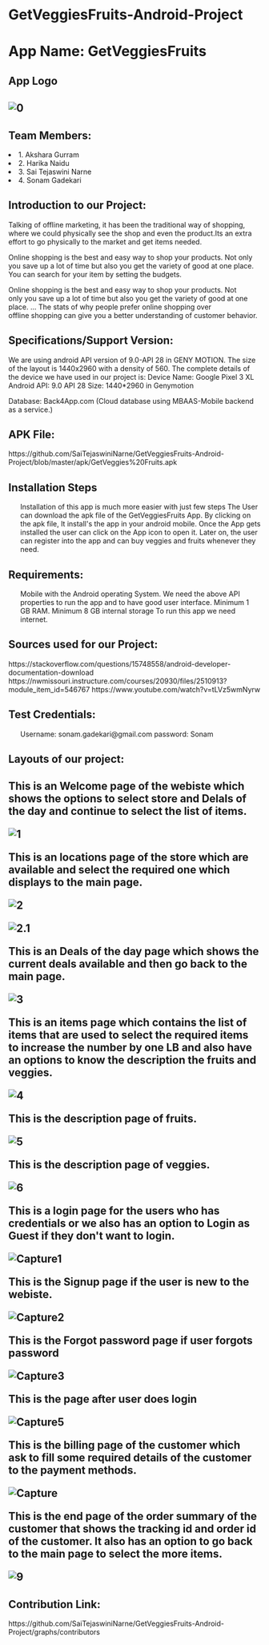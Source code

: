 # GetVeggiesFruits-Android-Project

<h1>App Name: GetVeggiesFruits</h1>
<h2>App Logo<h2>
 
![0](https://user-images.githubusercontent.com/43020059/56874611-a1497180-6a00-11e9-99d8-b0dfb7153e10.jpg)

<h2>Team Members:</h2>
 <li>1. Akshara Gurram</li>
 <li>2. Harika Naidu</li>
 <li>3. Sai Tejaswini Narne</li>
 <li>4. Sonam Gadekari</li>

<h2> Introduction to our Project:</h2>
<p>Talking of offline marketing, it has been the traditional way of shopping, where we could physically see the shop and even the product.Its an extra effort to go physically to the  market and get items needed.</p>
<p> Online shopping is the best and easy way to shop your products. Not only you save up a lot of time but also you get the variety of good at one place. You can search for your item by setting the budgets. </p>
<p>Online shopping is the best and easy way to shop your products. Not only you save up a lot of time but also you get the variety of good at one place. ... The stats of why people prefer online shopping over offline shopping can give you a better understanding of customer behavior.
 </p>
 
<h2>Specifications/Support Version:</h2>
<p>We are using android API version of 9.0-API 28 in GENY MOTION. The size of the layout is 1440x2960 with a density of 560. 
The complete details of the device we have used in our project is:
Device Name: Google Pixel 3 XL
Android API: 9.0 API 28
Size: 1440*2960 in Genymotion</p>
Database: Back4App.com (Cloud database using MBAAS-Mobile backend as a service.)

<h2> APK File:</h2>
https://github.com/SaiTejaswiniNarne/GetVeggiesFruits-Android-Project/blob/master/apk/GetVeggies%20Fruits.apk

<h2>Installation Steps</h2>
<ul>
Installation of this app is much more easier with just few steps
The User can download the apk file of the GetVeggiesFruits App.
By clicking on the apk file, It install's the app in your android mobile.
Once the App gets installed the user can click on the App icon to open it.
Later on, the user can register into the app and can buy veggies and fruits whenever they need.
</ul>

<h2>Requirements:</h2>
<p>
<ul>
Mobile with the Android operating System.
We need the above API properties to run the app and to have good user interface.
Minimum 1 GB RAM.
Minimum 8 GB internal storage
To run this app we need internet.
</ul>
</p>

<h2>Sources used for our Project:</h2>
<p>
https://stackoverflow.com/questions/15748558/android-developer-documentation-download
https://nwmissouri.instructure.com/courses/20930/files/2510913?module_item_id=546767
https://www.youtube.com/watch?v=tLVz5wmNyrw
</p>

<h2>Test Credentials:</h2>
<p>
<ul>
 Username: sonam.gadekari@gmail.com
 password: Sonam
 </ul>
</p>

<h2>Layouts of our project:<h2>
 
<p>This is an Welcome page of the webiste which shows the options to select store and Delals of the day and continue to select the list of items.</p>

![1](https://user-images.githubusercontent.com/42948603/55749793-71add780-5a07-11e9-97f5-ef6bd5194fe1.PNG)

This is an locations page of the store which are available and select the required one which displays to the main page.

![2](https://github.com/SaiTejaswiniNarne/GetVeggiesFruits-Android-Project/blob/master/location%20Screen%20Shot.JPG)

![2.1](https://github.com/SaiTejaswiniNarne/GetVeggiesFruits-Android-Project/blob/master/location1.PNG)

This is an Deals of the day page which shows the current deals available and then go back to the main page.

![3](https://user-images.githubusercontent.com/42948603/55750112-36f86f00-5a08-11e9-92c1-92243ccf1adc.PNG)

This is an items page which contains the list of items that are used to select the required items to increase the number by one LB and also have an options to know the description the fruits and veggies.


![4](https://user-images.githubusercontent.com/42949313/56875332-ce4c5300-6a05-11e9-8d40-c73b65a47543.PNG)

This is the description page of fruits.

![5](https://user-images.githubusercontent.com/42948603/55750161-5394a700-5a08-11e9-8764-c2d305c82f79.PNG)

This is the description page of veggies.

![6](https://user-images.githubusercontent.com/42948603/55750184-5e4f3c00-5a08-11e9-8d51-6134cd2e4db2.PNG)

This is a login page for the users who has credentials or we also has an option to Login as Guest if they don't want to login.

![Capture1](https://user-images.githubusercontent.com/43020059/55767578-18619a80-5a3f-11e9-95b2-73f8a02ed2be.JPG)

This is the Signup page if the user is new to the webiste.

![Capture2](https://user-images.githubusercontent.com/43020059/55767716-ad649380-5a3f-11e9-9868-ddcbf50b23b3.JPG)

This is the Forgot password page if user forgots password

![Capture3](https://user-images.githubusercontent.com/43020059/55767753-d127d980-5a3f-11e9-9b88-d167a68dedf5.JPG)

This is the page after user does login

![Capture5](https://user-images.githubusercontent.com/43020059/55767855-2a900880-5a40-11e9-9e6b-66c8e51c1b46.JPG)

This is the billing page of the customer which ask to fill some required details of the customer to the payment methods.

![Capture](https://user-images.githubusercontent.com/43020059/56878539-37d65c80-6a1a-11e9-8cbe-5ee352fbdaa8.JPG)

This is the end page of the order summary of the customer that shows the tracking id and order id of the customer. It also has an option to go back to the main page to select the more items.

![9](https://user-images.githubusercontent.com/42948603/55750311-9f475080-5a08-11e9-8cf3-895abed22335.PNG)
<h2>Contribution Link:</h2>
https://github.com/SaiTejaswiniNarne/GetVeggiesFruits-Android-Project/graphs/contributors
